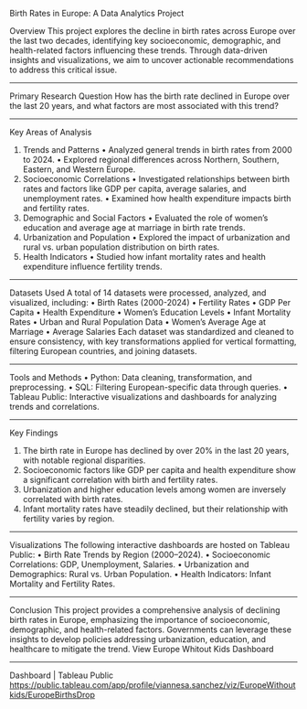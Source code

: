 Birth Rates in Europe: 
A Data Analytics Project


Overview
This project explores the decline in birth rates across Europe over the last two decades, identifying key socioeconomic, demographic, and health-related factors influencing these trends. Through data-driven insights and visualizations, we aim to uncover actionable recommendations to address this critical issue.

________________________________________
Primary Research Question
How has the birth rate declined in Europe over the last 20 years, and what factors are most associated with this trend?

________________________________________
Key Areas of Analysis
1. Trends and Patterns
•	Analyzed general trends in birth rates from 2000 to 2024.
•	Explored regional differences across Northern, Southern, Eastern, and Western Europe.
2. Socioeconomic Correlations
•	Investigated relationships between birth rates and factors like GDP per capita, average salaries, and unemployment rates.
•	Examined how health expenditure impacts birth and fertility rates.
3. Demographic and Social Factors
•	Evaluated the role of women’s education and average age at marriage in birth rate trends.
4. Urbanization and Population
•	Explored the impact of urbanization and rural vs. urban population distribution on birth rates.
5. Health Indicators
•	Studied how infant mortality rates and health expenditure influence fertility trends.


________________________________________
Datasets Used
A total of 14 datasets were processed, analyzed, and visualized, including:
•	Birth Rates (2000-2024)
•	Fertility Rates
•	GDP Per Capita
•	Health Expenditure
•	Women’s Education Levels
•	Infant Mortality Rates
•	Urban and Rural Population Data
•	Women’s Average Age at Marriage
•	Average Salaries
Each dataset was standardized and cleaned to ensure consistency, with key transformations applied for vertical formatting, filtering European countries, and joining datasets.


________________________________________
Tools and Methods
•	Python: Data cleaning, transformation, and preprocessing.
•	SQL: Filtering European-specific data through queries.
•	Tableau Public: Interactive visualizations and dashboards for analyzing trends and correlations.


________________________________________
Key Findings
1.	The birth rate in Europe has declined by over 20% in the last 20 years, with notable regional disparities.
2.	Socioeconomic factors like GDP per capita and health expenditure show a significant correlation with birth and fertility rates.
3.	Urbanization and higher education levels among women are inversely correlated with birth rates.
4.	Infant mortality rates have steadily declined, but their relationship with fertility varies by region.


________________________________________
Visualizations
The following interactive dashboards are hosted on Tableau Public:
•	Birth Rate Trends by Region (2000–2024).
•	Socioeconomic Correlations: GDP, Unemployment, Salaries.
•	Urbanization and Demographics: Rural vs. Urban Population.
•	Health Indicators: Infant Mortality and Fertility Rates.


________________________________________
Conclusion
This project provides a comprehensive analysis of declining birth rates in Europe, emphasizing the importance of socioeconomic, demographic, and health-related factors. Governments can leverage these insights to develop policies addressing urbanization, education, and healthcare to mitigate the trend.
View Europe Whitout Kids Dashboard


________________________________________
Dashboard | Tableau Public
https://public.tableau.com/app/profile/viannesa.sanchez/viz/EuropeWithoutkids/EuropeBirthsDrop




